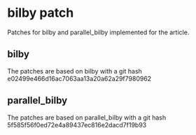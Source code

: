 # bilby patch
Patches for bilby and parallel_bilby implemented for the article.

## bilby
The patches are based on bilby with a git hash e02499e466d16ac7063aa13a20a62a29f7980962

## parallel_bilby
The patches are based on parallel_bilby with a git hash 5f585f56f0ed72e4a89437ec816e2dacd7f19b93
